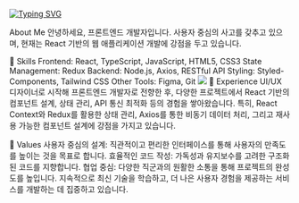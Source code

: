 [![Typing SVG](https://readme-typing-svg.demolab.com?font=Open+Sans&pause=1000&color=EC5990&width=435&lines=Welcome+to+GitHub+of+Front-end+Developer+)](https://git.io/typing-svg)



About Me
안녕하세요, 프론트엔드 개발자입니다. 
사용자 중심의 사고를 갖추고 있으며, 현재는 React 기반의 웹 애플리케이션 개발에 강점을 두고 있습니다.

🔧 Skills
Frontend: React, TypeScript, JavaScript, HTML5, CSS3
State Management: Redux
Backend: Node.js, Axios, RESTful API
Styling: Styled-Components, Tailwind CSS
Other Tools: Figma, Git
<img src="https://img.shields.io/badge/React-#61DAFB?style=for-the-badge&logo=React&logoColor=white">
💼 Experience
UI/UX 디자이너로 시작해 프론트엔드 개발자로 전향한 후, 다양한 프로젝트에서 React 기반의 컴포넌트 설계, 상태 관리, API 통신 최적화 등의 경험을 쌓아왔습니다. 
특히, React Context와 Redux를 활용한 상태 관리, Axios를 통한 비동기 데이터 처리, 그리고 재사용 가능한 컴포넌트 설계에 강점을 가지고 있습니다.

🌱 Values
사용자 중심의 설계: 직관적이고 편리한 인터페이스를 통해 사용자의 만족도를 높이는 것을 목표로 합니다.
효율적인 코드 작성: 가독성과 유지보수를 고려한 구조화된 코드를 지향합니다.
협업 중심: 다양한 직군과의 원활한 소통을 통해 프로젝트의 완성도를 높입니다.
지속적으로 최신 기술을 학습하고, 더 나은 사용자 경험을 제공하는 서비스를 개발하는 데 집중하고 있습니다.
